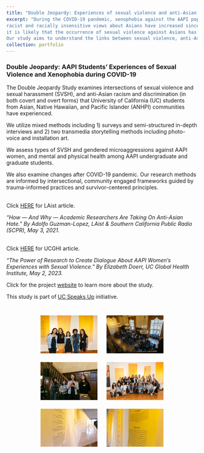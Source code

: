 ```yaml
---
title: "Double Jeopardy: Experiences of sexual violence and anti-Asian racism among AAPI students"
excerpt: "During the COVID-19 pandemic, xenophobia against the AAPI population has increased dramatically. Close to 40% of participants from a national study conducted in 2020 said
racist and racially insensitive views about Asians have increased since the start of pandemic (Pew Research Center 2020). With the rapid increase of reported hate-crimes,
it is likely that the occurrence of sexual violence against Asians has increased as well, simultaneously creating hostile environments that deter survivors from seeking support.
Our study aims to understand the links between sexual violence, anti-Asian racism, mental health, and help seeking behaviors among AAPI college students."
collection: portfolio
---
```


### Double Jeopardy: AAPI Students’ Experiences of Sexual Violence and Xenophobia during COVID-19

The Double Jeopardy Study examines intersections of sexual violence and sexual harassment (SVSH), and anti-Asian racism and discrimination (in both covert and overt forms) that University of California (UC) students from Asian, Native Hawaiian, and Pacific Islander (ANHPI) communities have experienced.

We utilize mixed methods including 1) surveys and semi-structured in-depth interviews and 2) two transmedia storytelling methods including photo-voice and installation art.

We assess types of SVSH and gendered microaggressions against AAPI women, and mental and physical health among AAPI undergraduate and graduate students. 

We also examine changes after COVID-19 pandemic. Our research methods are informed by intersectional, community engaged frameworks guided by trauma-informed practices and survivor-centered principles.

<br> Click [HERE](https://laist.com/news/education/campus-anti-asian-hate) for LAist article.

_“How — And Why — Academic Researchers Are Taking On Anti-Asian Hate.” By Adolfo Guzman-Lopez, LAist & Southern California Public Radio (SCPR), May 3, 2021._ 

<br> Click [HERE](https://www.ucghi.universityofcalifornia.edu/news/power-of-research-create-dialogue-about-aapi-womens-experiences-sexual-violence) for UCGHI article.

_“The Power of Research to Create Dialogue About AAPI Women’s Experiences with Sexual Violence.” By Elizabeth Doerr, UC Global Health Institute, May 2, 2023._ 

Click for the project [website](https://www.doublejeopardystudy.org/) to learn more about the study.

This study is part of [UC Speaks Up](http://www.ucspeaksup.org) initiative.

<br>
<div style="text-align:center;">
  <img src='/images/Double Jeopardy Exhibtion  Panel-101.jpg' alt="Exhibition during SAAM 2023" style="width:150px; margin:10px;">
  <img src='/images/Double Jeopardy Exhibtion  Panel-109.jpg' alt="Exhibition during SAAM 2023" style="width:150px; margin:10px;">
  <img src='/images/Double Jeopardy Exhibtion  Panel-201.jpg' alt="Exhibition during SAAM 2023" style="width:150px; margin:10px;">
  <img src='/images/Double Jeopardy Exhibtion  Panel-226.jpg' alt="Exhibition during SAAM 2023" style="width:150px; margin:10px;">
  <img src='/images/Double Jeopardy Exhibtion  Panel-29.jpg' alt="Exhibition during SAAM 2023" style="width:150px; margin:10px;">
  <img src='/images/Double Jeopardy Exhibtion  Panel-18.jpg' alt="Exhibition during SAAM 2023" style="width:150px; margin:10px;">
</div>
